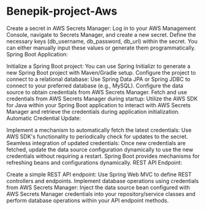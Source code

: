 # Benepik-project-Aws
Create a secret in AWS Secrets Manager: Log in to your AWS Management Console, navigate to Secrets Manager, and create a new secret.
Define the necessary keys (db_username, db_password, db_url) within the secret. You can either manually input these values or generate them programmatically.
Spring Boot Application:

Initialize a Spring Boot project: You can use Spring Initializr  to generate a new Spring Boot project with Maven/Gradle setup.
Configure the project to connect to a relational database: Use Spring Data JPA or Spring JDBC to connect to your preferred database (e.g., MySQL). Configure the data source to obtain credentials from AWS Secrets Manager.
Fetch and use credentials from AWS Secrets Manager during startup: Utilize the AWS SDK for Java within your Spring Boot application to interact with AWS Secrets Manager and retrieve the credentials during application initialization.
Automatic Credential Update:

Implement a mechanism to automatically fetch the latest credentials: Use AWS SDK's functionality to periodically check for updates to the secret.
Seamless integration of updated credentials: Once new credentials are fetched, update the data source configuration dynamically to use the new credentials without requiring a restart. Spring Boot provides mechanisms for refreshing beans and configurations dynamically.
REST API Endpoint:

Create a simple REST API endpoint: Use Spring Web MVC to define REST controllers and endpoints.
Implement database operations using credentials from AWS Secrets Manager: Inject the data source bean configured with AWS Secrets Manager credentials into your repository/service classes and perform database operations within your API endpoint methods.
